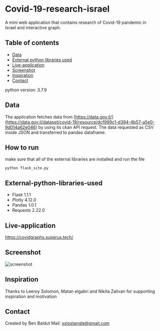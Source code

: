# Covid-19-research-israel

A mini web application that contains research of Covid-19 pandemic in Israel and interactive graph.

## Table of contents
* [Data](#Data)
* [External python libraries used](#External-python-libraries-used)
* [Live-application](#Live-application)
* [Screenshot](#Screenshot)
* [Inspiration](#inspiration)
* [Contact](#contact)

python version: 3.7.9
## Data
The application fetches data from [https://data.gov.il/](https://data.gov.il/dataset/covid-19/resource/dcf999c1-d394-4b57-a5e0-9d014a62e046) by using its ckan API request.
The data requested as CSV inside JSON and transferred to pandas dataframe.
## How to run
make sure that all of the external libraries are installed and run the file
```
python flask_site.py
```
## External-python-libraries-used
* Flask 1.1.1
* Plotly 4.12.0
* Pandas 1.0.1
* Requests 2.22.0

## Live-application
https://covidgraphs.superus.tech/

## Screenshot
![screenshot](https://i.postimg.cc/VLw4FsdV/Screenshot-4.png)

## Inspiration
Thanks to Leeroy Solomon, Matan elgabri and Nikita Zalivan for supporting inspiration and motivation

## Contact
Created by Ben Baldut Mail: xxlostangle@gmail.com
